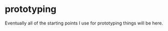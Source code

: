 prototyping
===========

Eventually all of the starting points I use for prototyping things will be here.

